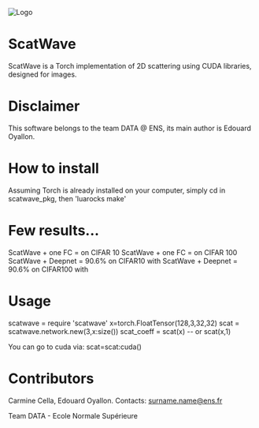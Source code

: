 ![Logo](https://github.com/edouardoyallon/scatwave/blob/master/logo.png)

# ScatWave

ScatWave is a Torch implementation of 2D scattering using CUDA libraries, designed for images.

# Disclaimer 

This software belongs to the team DATA @ ENS, its main author is Edouard Oyallon.

# How to install

Assuming Torch is already installed on your computer, simply cd in scatwave_pkg, then 'luarocks make'

# Few results...

ScatWave + one FC = on CIFAR 10
ScatWave + one FC = on CIFAR 100
ScatWave + Deepnet = 90.6% on CIFAR10 with
ScatWave + Deepnet = 90.6% on CIFAR100 with

# Usage

scatwave = require 'scatwave'
x=torch.FloatTensor(128,3,32,32)
scat = scatwave.network.new(3,x:size())
scat_coeff = scat(x) -- or scat(x,1)

You can go to cuda via:
scat=scat:cuda()


# Contributors

Carmine Cella, Edouard Oyallon. Contacts: surname.name@ens.fr

Team DATA - Ecole Normale Supérieure
